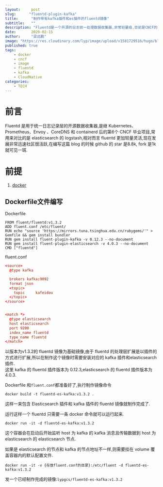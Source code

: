 ```yaml
---
layout:     post 
slug:      "fluentd-plugin-kafka"
title:      "制作带有kafka插件和es插件的fluentd镜像"
subtitle:   ""
description: "Fluentd是一个开源的日志统一处理数据收集器,非常轻量级,目前是CNCF的毕业项目."  
date:       2020-02-15
author:     "梁远鹏"
image: "https://res.cloudinary.com/lyp/image/upload/v1581729516/hugo/blog.github.io/avian-beak-bird-blur-416117.jpg"
published: true
tags: 
    - docker
    - cncf
    - image
    - fluentd
    - kafka
    - CloudNative
categories: 
    - TECH
---
```



# 前言  

Fluentd 是用于统一日志记录层的开源数据收集器,是继 Kubernetes、Prometheus、Envoy 、CoreDNS 和 containerd 后的第6个 CNCF 毕业项目,常用来对比的是 elasticsearch 的 logstash,相对而言 fluentd 更加轻量灵活,现在发展非常迅速社区很活跃,在编写这篇 blog 的时候 github 的 star 是8.8k, fork 是1k就可见一斑.


# 前提

1. [docker](https://www.docker.com/get-started)  


## Dockerfile文件编写  

Dockerfile
```
FROM fluent/fluentd:v1.3.2 
ADD fluent.conf /etc/fluent/
RUN echo "source 'https://mirrors.tuna.tsinghua.edu.cn/rubygems/'" > Gemfile && gem install bundler
RUN gem install fluent-plugin-kafka -v 0.12.3 --no-document
RUN gem install fluent-plugin-elasticsearch -v 4.0.3 --no-document
CMD ["fluentd"]
```

fluent.conf
```conf
<source>
  @type kafka

  brokers kafka:9092
  format json
  <topic>
    topic     kafeidou
  </topic>
</source>


<match *>
  @type elasticsearch
  host elasticsearch
  port 9200
  index_name fluentd
  type_name fluentd
</match>

```  



以版本为v1.3.2的 fluentd 镜像为基础镜像,由于 fluentd 的处理层扩展是以插件的方式进行扩展,所以在制作这个镜像时需要安装对应的 kafka 插件和elasticsearch 插件.  
这里 kafka 的 fluentd 插件版本为 0.12.3,elasticsearch 的 fluentd 插件版本为4.0.3.  

Dockerfile 和`fluent.conf`都准备好了,执行制作镜像命令
```shell
docker build -t fluentd-es-kafka:v1.3.2 .
```

这样一来包含 Elasticsearch 插件和 kafka 插件的 fluentd 镜像就制作完成了.  

运行这样一个 fluentd 只需要一条 docker 命令就可以运行起来.  

```shell
docker run -it -d fluentd-es-kafka:v1.3.2
```  

这个容器会在启动后开始监听 host 为 kafka 的 kafka 消息且传输数据到 host 为 elasticsearch 的 elasticsearch 节点.  

如果是 elasticsearch 的节点和 kafka 的节点地址不一样,则需要挂在 volume 覆盖容器内的默认配置文件.  

```shell
docker run -it -v {存放fluent.conf的目录}:/etc/fluent -d fluentd-es-kafka:v1.3.2
```

发一个已经制作完成的镜像:`lypgcs/fluentd-es-kafka:v1.3.2`


